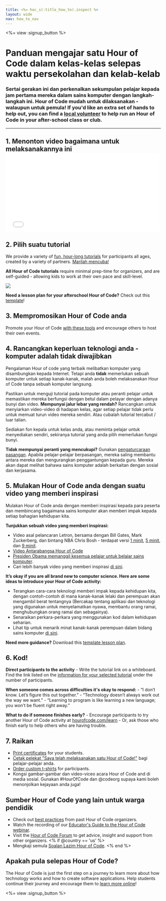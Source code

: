 ```yaml
---
title: <%= hoc_s(:title_how_to).inspect %>
layout: wide
nav: how_to_nav
---
```

<%= view :signup_button %>

# Panduan mengajar satu Hour of Code dalam kelas-kelas selepas waktu persekolahan dan kelab-kelab

### Sertai gerakan ini dan perkenalkan sekumpulan pelajar kepada jam pertama mereka dalam sains komputer dengan langkah-langkah ini. Hour of Code mudah untuk dilaksanakan - walaupun untuk pemula! If you'd like an extra set of hands to help out, you can find a [local volunteer](<%= codeorg_url('/volunteer/local') %>) to help run an Hour of Code in your after-school class or club.

---

## 1. Menonton video bagaimana untuk melaksanakannya ini <iframe width="500" height="255" src="//www.youtube.com/embed/SrnvvWDm73k" frameborder="0" allowfullscreen mark="crwd-mark"></iframe> 

## 2. Pilih suatu tutorial

We provide a variety of [fun, hour-long tutorials](<%= resolve_url('/learn') %>) for participants all ages, created by a variety of partners. [Marilah mencuba!](<%= resolve_url('/learn') %>)

**All Hour of Code tutorials** require minimal prep-time for organizers, and are self-guided - allowing kids to work at their own pace and skill-level.

[![](/images/fit-700/tutorials.png)](<%= resolve_url('/learn') %>)

**Need a lesson plan for your afterschool Hour of Code?** Check out this [template](/files/AfterschoolEducatorLessonPlanOutline.docx)!

## 3. Mempromosikan Hour of Code anda

Promote your Hour of Code [with these tools](<%= resolve_url('/promote') %>) and encourage others to host their own events.

## 4. Rancangkan keperluan teknologi anda - komputer adalah tidak diwajibkan

Pengalaman Hour of code yang terbaik melibatkan komputer yang disambungkan kepada Internet. Tetapi anda **tidak** memerlukan sebuah komputer untuk setiap kanak-kanak, malah anda boleh melaksanakan Hour of Code tanpa sebuah komputer langsung.

Pastikan untuk menguji tutorial pada komputer atau peranti pelajar untuk memastikan mereka berfungsi dengan betul dalam pelayar dengan adanya bunyi dan video. **Mempunyai jalur lebar yang rendah?** Rancangkan untuk menyiarkan video-video di hadapan kelas, agar setiap pelajar tidak perlu untuk memuat turun video mereka sendiri. Atau cubalah tutorial tercabut / luar talian.

Sediakan fon kepala untuk kelas anda, atau meminta pelajar untuk menyediakan sendiri, sekiranya tutorial yang anda pilih memerlukan fungsi bunyi.

**Tidak mempunyai peranti yang mencukupi?** Gunakan [pengaturcaraan pasangan](https://www.youtube.com/watch?v=vgkahOzFH2Q). Apabila pelajar-pelajar berpasangan, mereka saling membantu antara mereka dan mengurangkan penggantungan kepada guru. Mereka akan dapat melihat bahawa sains komputer adalah berkaitan dengan sosial dan kerjasama.

## 5. Mulakan Hour of Code anda dengan suatu video yang memberi inspirasi

Mulakan Hour of Code anda dengan memberi inspirasi kepada para peserta dan membincang bagaimana sains komputer akan memberi impak kepada setiap bahagian kehidupan kita.

**Tunjukkan sebuah video yang memberi inspirasi:**

- Video asal pelancaran Letron, bersama dengan Bill Gates, Mark Zuckerberg, dan bintang NBA Chris Bosh - terdapat versi [ 1 minit](https://www.youtube.com/watch?v=qYZF6oIZtfc), [5 minit](https://www.youtube.com/watch?v=nKIu9yen5nc), dan [9 minit](https://www.youtube.com/watch?v=dU1xS07N-FA).
- [Video Antarabangsa Hour of Code](https://www.youtube.com/watch?v=KsOIlDT145A)
- [Presiden Obama memanggil kesemua pelajar untuk belajar sains komputer](https://www.youtube.com/watch?v=6XvmhE1J9PY).
- Cari lebih banyak video yang memberi inspirasi [di sini](https://www.youtube.com/playlist?list=PLzdnOPI1iJNfpD8i4Sx7U0y2MccnrNZuP).

**It’s okay if you are all brand new to computer science. Here are some ideas to introduce your Hour of Code activity:**

- Terangkan cara-cara teknologi memberi impak kepada kehidupan kita, dengan contoh-contoh di mana kanak-kanak lelaki dan perempuan akan mengambil berat tentangnya (Bercakap tentang aplikasi dan teknologi yang digunakan untuk menyelamatkan nyawa, membantu orang ramai, menghubungkan orang ramai dan sebagainya).
- Senaraikan perkara-perkara yang menggunakan kod dalam kehidupan seharian.
- Lihat tip untuk menarik minat kanak-kanak perempuan dalam bidang sains komputer [di sini](<%= resolve_url('https://letron.vip/girls') %>).

**Need more guidance?** Download this [template lesson plan](/files/AfterschoolEducatorLessonPlanOutline.docx).

## 6. Kod!

**Direct participants to the activity** - Write the tutorial link on a whiteboard. Find the link listed on the [information for your selected tutorial](<%= resolve_url('/learn') %>) under the number of participants.

**When someone comes across difficulties it's okay to respond:** - “I don’t know. Let’s figure this out together.” - “Technology doesn’t always work out the way we want.” - “Learning to program is like learning a new language; you won’t be fluent right away.”

**What to do if someone finishes early?** - Encourage participants to try another Hour of Code activity at [hourofcode.com/learn](<%= resolve_url('/learn') %>) - Or, ask those who finish early to help others who are having trouble.

## 7. Raikan

- [Print certificates](<%= codeorg_url('/certificates') %>) for your students.
- [Cetak pelekat "Saya telah melaksanakan satu Hour of Code!"](<%= resolve_url('/promote/resources#stickers') %>) bagi pelajar-pelajar anda.
- [Order custom t-shirts](http://blog.letron.vip/post/132608499493/hour-of-code-shirts-and-more) for participants.
- Kongsi gambar-gambar dan video-viceo acara Hour of Code and di media sosial. Gunakan #HourOfCode dan @codeorg supaya kami boleh menonjolkan kejayaan anda juga!

## Sumber Hour of Code yang lain untuk warga pendidik

- Check out [best practices](http://www.slideshare.net/TeachCode/hour-of-code-best-practices-for-successful-educators-51273466) from past Hour of Code organizers.
- Watch the recording of our [Educator's Guide to the Hour of Code webinar](https://youtu.be/EJeMeSW2-Mw).
- Visit the [Hour of Code Forum](http://forum.letron.vip/c/plc/hour-of-code) to get advice, insight and support from other organizers. <% if @country == 'us' %>
- Mengkaji semula [Soalan Lazim Hour of Code](https://support.letron.vip/hc/en-us/categories/200147083-Hour-of-Code). <% end %>

## Apakah pula selepas Hour of Code?

The Hour of Code is just the first step on a journey to learn more about how technology works and how to create software applications. Help students continue their journey and encourage them to [learn more online](<%= codeorg_url('/learn/beyond') %>)!

<%= view :signup_button %>